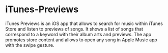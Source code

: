# iTunes-Previews
iTunes Previews is an iOS app that allows to search for music within iTunes Store and listen to previews of songs. 
It shows a list of songs that correspond to a keyword with their album arts and previews. The app promotes store content
and allows to open any song in Apple Music app with the swipe gesture.
